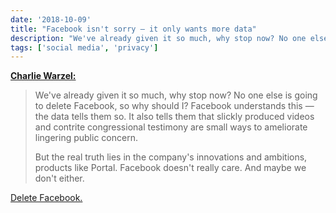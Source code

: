 ```yaml
---
date: '2018-10-09'
title: "Facebook isn't sorry — it only wants more data"
description: "We've already given it so much, why stop now? No one else is going to delete Facebook, so why should I? Facebook understands this — the data tells them so. It also tells them that slickly produced videos and contrite congressional testimony are small ways to ameliorate lingering public concern."
tags: ['social media', 'privacy']
---
```


**[Charlie Warzel:](https://www.buzzfeednews.com/article/charliewarzel/facebook-isnt-sorry-it-just-wants-your-data)**

> We've already given it so much, why stop now? No one else is going to delete Facebook, so why should I? Facebook understands this — the data tells them so. It also tells them that slickly produced videos and contrite congressional testimony are small ways to ameliorate lingering public concern.
>
> But the real truth lies in the company's innovations and ambitions, products like Portal. Facebook doesn't really care. And maybe we don't either.

[Delete Facebook.](https://deletefacebook.com)<!-- excerpt -->
